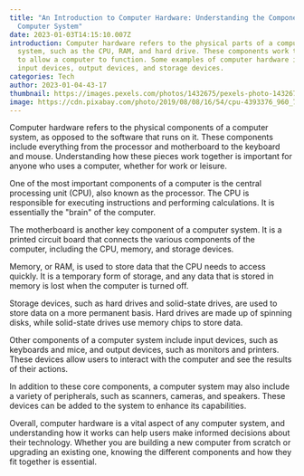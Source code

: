 ```yaml
---
title: "An Introduction to Computer Hardware: Understanding the Components of a
  Computer System"
date: 2023-01-03T14:15:10.007Z
introduction: Computer hardware refers to the physical parts of a computer
  system, such as the CPU, RAM, and hard drive. These components work together
  to allow a computer to function. Some examples of computer hardware include
  input devices, output devices, and storage devices.
categories: Tech
author: 2023-01-04-43-17
thumbnail: https://images.pexels.com/photos/1432675/pexels-photo-1432675.jpeg?auto=compress&cs=tinysrgb&w=1260&h=750&dpr=1
image: https://cdn.pixabay.com/photo/2019/08/08/16/54/cpu-4393376_960_720.jpg
---
```

<!--StartFragment-->

Computer hardware refers to the physical components of a computer system, as opposed to the software that runs on it. These components include everything from the processor and motherboard to the keyboard and mouse. Understanding how these pieces work together is important for anyone who uses a computer, whether for work or leisure.

One of the most important components of a computer is the central processing unit (CPU), also known as the processor. The CPU is responsible for executing instructions and performing calculations. It is essentially the "brain" of the computer.

The motherboard is another key component of a computer system. It is a printed circuit board that connects the various components of the computer, including the CPU, memory, and storage devices.

Memory, or RAM, is used to store data that the CPU needs to access quickly. It is a temporary form of storage, and any data that is stored in memory is lost when the computer is turned off.

Storage devices, such as hard drives and solid-state drives, are used to store data on a more permanent basis. Hard drives are made up of spinning disks, while solid-state drives use memory chips to store data.

Other components of a computer system include input devices, such as keyboards and mice, and output devices, such as monitors and printers. These devices allow users to interact with the computer and see the results of their actions.

In addition to these core components, a computer system may also include a variety of peripherals, such as scanners, cameras, and speakers. These devices can be added to the system to enhance its capabilities.

Overall, computer hardware is a vital aspect of any computer system, and understanding how it works can help users make informed decisions about their technology. Whether you are building a new computer from scratch or upgrading an existing one, knowing the different components and how they fit together is essential.

<!--EndFragment-->
